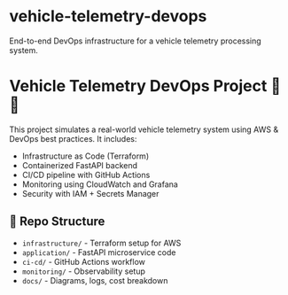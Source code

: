 # vehicle-telemetry-devops
End-to-end DevOps infrastructure for a vehicle telemetry processing system.
# Vehicle Telemetry DevOps Project 🚗📡

This project simulates a real-world vehicle telemetry system using AWS & DevOps best practices. It includes:

- Infrastructure as Code (Terraform)
- Containerized FastAPI backend
- CI/CD pipeline with GitHub Actions
- Monitoring using CloudWatch and Grafana
- Security with IAM + Secrets Manager

## 📁 Repo Structure
- `infrastructure/` - Terraform setup for AWS
- `application/` - FastAPI microservice code
- `ci-cd/` - GitHub Actions workflow
- `monitoring/` - Observability setup
- `docs/` - Diagrams, logs, cost breakdown
